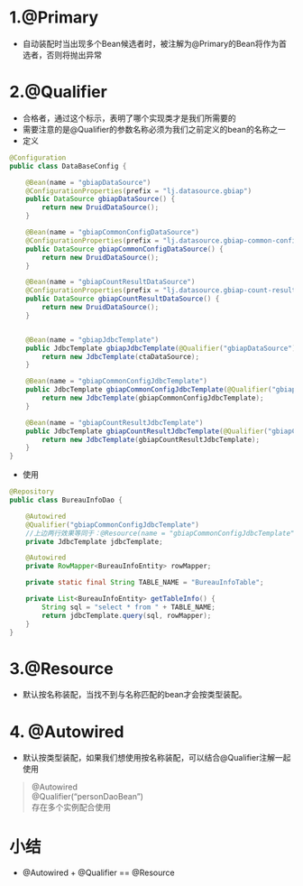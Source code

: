 # 1.@Primary

- 自动装配时当出现多个Bean候选者时，被注解为@Primary的Bean将作为首选者，否则将抛出异常 

# 2.@Qualifier

- 合格者，通过这个标示，表明了哪个实现类才是我们所需要的
- 需要注意的是@Qualifier的参数名称必须为我们之前定义的bean的名称之一
- 定义

```java
@Configuration
public class DataBaseConfig {

    @Bean(name = "gbiapDataSource")
    @ConfigurationProperties(prefix = "lj.datasource.gbiap")
    public DataSource gbiapDataSource() {
        return new DruidDataSource();
    }

    @Bean(name = "gbiapCommonConfigDataSource")
    @ConfigurationProperties(prefix = "lj.datasource.gbiap-common-config")
    public DataSource gbiapCommonConfigDataSource() {
        return new DruidDataSource();
    }

    @Bean(name = "gbiapCountResultDataSource")
    @ConfigurationProperties(prefix = "lj.datasource.gbiap-count-result")
    public DataSource gbiapCountResultDataSource() {
        return new DruidDataSource();
    }


    @Bean(name = "gbiapJdbcTemplate")
    public JdbcTemplate gbiapJdbcTemplate(@Qualifier("gbiapDataSource") DataSource ctaDataSource) {
        return new JdbcTemplate(ctaDataSource);
    }

    @Bean(name = "gbiapCommonConfigJdbcTemplate")
    public JdbcTemplate gbiapCommonConfigJdbcTemplate(@Qualifier("gbiapCommonConfigDataSource") DataSource gbiapCommonConfigJdbcTemplate) {
        return new JdbcTemplate(gbiapCommonConfigJdbcTemplate);
    }

    @Bean(name = "gbiapCountResultJdbcTemplate")
    public JdbcTemplate gbiapCountResultJdbcTemplate(@Qualifier("gbiapCountResultDataSource") DataSource gbiapCountResultJdbcTemplate) {
        return new JdbcTemplate(gbiapCountResultJdbcTemplate);
    }
}
```

- 使用

```java
@Repository
public class BureauInfoDao {

    @Autowired
    @Qualifier("gbiapCommonConfigJdbcTemplate")
    //上边两行效果等同于：@Resource(name = "gbiapCommonConfigJdbcTemplate")
    private JdbcTemplate jdbcTemplate;

    @Autowired
    private RowMapper<BureauInfoEntity> rowMapper;

    private static final String TABLE_NAME = "BureauInfoTable";

    private List<BureauInfoEntity> getTableInfo() {
        String sql = "select * from " + TABLE_NAME;
        return jdbcTemplate.query(sql, rowMapper);
    }
}
```



# 3.@Resource

- 默认按名称装配，当找不到与名称匹配的bean才会按类型装配。 

# 4. @Autowired

- 默认按类型装配，如果我们想使用按名称装配，可以结合@Qualifier注解一起使用 

> @Autowired  
> @Qualifier(“personDaoBean”)  
> 存在多个实例配合使用

# 小结
- @Autowired + @Qualifier == @Resource